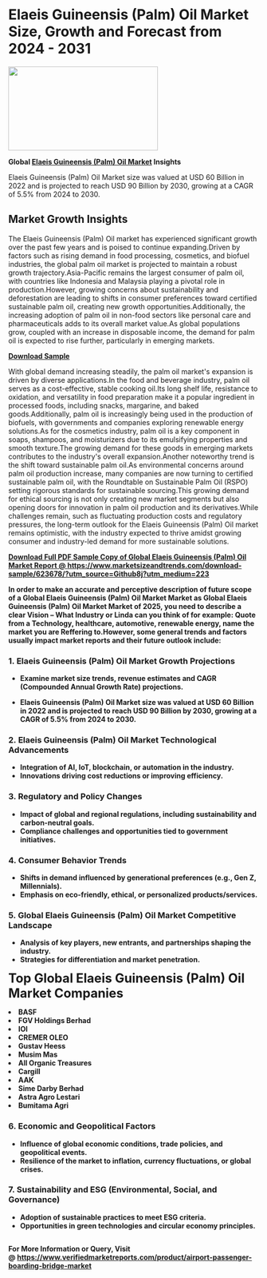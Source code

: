 <H1>Elaeis Guineensis (Palm) Oil Market Size, Growth and Forecast from 2024 - 2031</H1><img class="aligncenter size-medium wp-image-584254" src="https://thirdeyenews.in/wp-content/uploads/2024/09/Global-Market-Research-300x168.jpeg" alt="" width="300" height="168" /><p><strong>Global&nbsp;<a href="https://www.marketsizeandtrends.com/download-sample/623678/?utm_source=Github8j?utm_medium=223">Elaeis Guineensis (Palm) Oil Market</a> Insights</strong></p><p>Elaeis Guineensis (Palm) Oil Market size was valued at USD 60 Billion in 2022 and is projected to reach USD 90 Billion by 2030, growing at a CAGR of 5.5% from 2024 to 2030.</p><p><h2>Market Growth Insights</h2> <p>The Elaeis Guineensis (Palm) Oil market has experienced significant growth over the past few years and is poised to continue expanding.Driven by factors such as rising demand in food processing, cosmetics, and biofuel industries, the global palm oil market is projected to maintain a robust growth trajectory.Asia-Pacific remains the largest consumer of palm oil, with countries like Indonesia and Malaysia playing a pivotal role in production.However, growing concerns about sustainability and deforestation are leading to shifts in consumer preferences toward certified sustainable palm oil, creating new growth opportunities.Additionally, the increasing adoption of palm oil in non-food sectors like personal care and pharmaceuticals adds to its overall market value.As global populations grow, coupled with an increase in disposable income, the demand for palm oil is expected to rise further, particularly in emerging markets.</p> <p><strong><a href="#">Download Sample</a></strong></p> <p>With global demand increasing steadily, the palm oil market's expansion is driven by diverse applications.In the food and beverage industry, palm oil serves as a cost-effective, stable cooking oil.Its long shelf life, resistance to oxidation, and versatility in food preparation make it a popular ingredient in processed foods, including snacks, margarine, and baked goods.Additionally, palm oil is increasingly being used in the production of biofuels, with governments and companies exploring renewable energy solutions.As for the cosmetics industry, palm oil is a key component in soaps, shampoos, and moisturizers due to its emulsifying properties and smooth texture.The growing demand for these goods in emerging markets contributes to the industry's overall expansion.Another noteworthy trend is the shift toward sustainable palm oil.As environmental concerns around palm oil production increase, many companies are now turning to certified sustainable palm oil, with the Roundtable on Sustainable Palm Oil (RSPO) setting rigorous standards for sustainable sourcing.This growing demand for ethical sourcing is not only creating new market segments but also opening doors for innovation in palm oil production and its derivatives.While challenges remain, such as fluctuating production costs and regulatory pressures, the long-term outlook for the Elaeis Guineensis (Palm) Oil market remains optimistic, with the industry expected to thrive amidst growing consumer and industry-led demand for more sustainable solutions.<p><strong><a href="#"></p><p><span class=""><strong>Download Full PDF Sample Copy of Global Elaeis Guineensis (Palm) Oil Market Report</strong> @ <a href="https://www.marketsizeandtrends.com/download-sample/623678/?utm_source=Github8j?utm_medium=223" target="_blank">https://www.marketsizeandtrends.com/download-sample/623678/?utm_source=Github8j?utm_medium=223</a></span></p><p>In order to make an accurate and perceptive description of future scope of a Global&nbsp;Elaeis Guineensis (Palm) Oil Market Market as Global&nbsp;Elaeis Guineensis (Palm) Oil Market Market of 2025, you need to describe a clear Vision &ndash; What Industry or Linda can you think of for example: Quote from a Technology, healthcare, automotive, renewable energy, name the market you are Reffering to.However, some general trends and factors usually impact market reports and their future outlook include:</p><h3>1.&nbsp;<strong>Elaeis Guineensis (Palm) Oil Market Growth Projections</strong></h3><ul><li>Examine market size trends, revenue estimates and CAGR (Compounded Annual Growth Rate) projections.</li><li><p>Elaeis Guineensis (Palm) Oil Market size was valued at USD 60 Billion in 2022 and is projected to reach USD 90 Billion by 2030, growing at a CAGR of 5.5% from 2024 to 2030.</p></li></ul><h3>2.&nbsp;<strong>Elaeis Guineensis (Palm) Oil Market Technological Advancements</strong></h3><ul><li>Integration of AI, IoT, blockchain, or automation in the industry.</li><li>Innovations driving cost reductions or improving efficiency.</li></ul><h3>3.&nbsp;<strong>Regulatory and Policy Changes</strong></h3><ul><li>Impact of global and regional regulations, including sustainability and carbon-neutral goals.</li><li>Compliance challenges and opportunities tied to government initiatives.</li></ul><h3>4.&nbsp;<strong>Consumer Behavior Trends</strong></h3><ul><li>Shifts in demand influenced by generational preferences (e.g., Gen Z, Millennials).</li><li>Emphasis on eco-friendly, ethical, or personalized products/services.</li></ul><h3>5.&nbsp;<strong>Global Elaeis Guineensis (Palm) Oil Market Competitive Landscape</strong></h3><ul><li>Analysis of key players, new entrants, and partnerships shaping the industry.</li><li>Strategies for differentiation and market penetration.</li></ul><p data-pm-slice="1 1 []"><span style="color: inherit; font-family: inherit; font-size: 25px;">Top Global Elaeis Guineensis (Palm) Oil Market Companies</span></p><div class="" data-test-id=""><p><li>BASF</li><li> FGV Holdings Berhad</li><li> IOI</li><li> CREMER OLEO</li><li> Gustav Heess</li><li> Musim Mas</li><li> All Organic Treasures</li><li> Cargill</li><li> AAK</li><li> Sime Darby Berhad</li><li> Astra Agro Lestari</li><li> Bumitama Agri</li></p></div><h3>6.&nbsp;<strong>Economic and Geopolitical Factors</strong></h3><ul><li>Influence of global economic conditions, trade policies, and geopolitical events.</li><li>Resilience of the market to inflation, currency fluctuations, or global crises.</li></ul><h3>7.&nbsp;<strong>Sustainability and ESG (Environmental, Social, and Governance)</strong></h3><ul><li>Adoption of sustainable practices to meet ESG criteria.</li><li>Opportunities in green technologies and circular economy principles.</li></ul><h2><strong style="font-size: 14px;">For More Information or Query, Visit @&nbsp;</strong><a style="background-color: #ffffff; font-size: 14px;" href="https://www.marketsizeandtrends.com/report/elaeis-guineensis-palm-oil-market/" target="_blank">https://www.verifiedmarketreports.com/product/airport-passenger-boarding-bridge-market</a></h2>